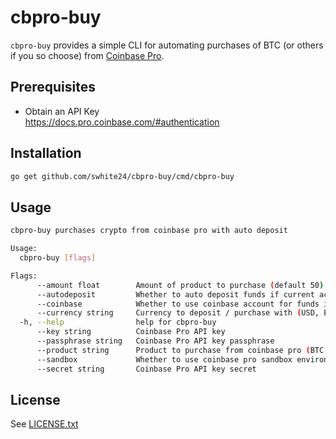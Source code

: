 # cbpro-buy

`cbpro-buy` provides a simple CLI for automating purchases of BTC (or others if you so choose) from [Coinbase Pro](https://pro.coinbase.com).

## Prerequisites

- Obtain an API Key  
  https://docs.pro.coinbase.com/#authentication

## Installation

```sh
go get github.com/swhite24/cbpro-buy/cmd/cbpro-buy
```

## Usage

```sh
cbpro-buy purchases crypto from coinbase pro with auto deposit

Usage:
  cbpro-buy [flags]

Flags:
      --amount float        Amount of product to purchase (default 50)
      --autodeposit         Whether to auto deposit funds if current account is less than amount
      --coinbase            Whether to use coinbase account for funds instead of ACH
      --currency string     Currency to deposit / purchase with (USD, EUR, etc.) (default "USD")
  -h, --help                help for cbpro-buy
      --key string          Coinbase Pro API key
      --passphrase string   Coinbase Pro API key passphrase
      --product string      Product to purchase from coinbase pro (BTC, ETH, etc.) (default "BTC")
      --sandbox             Whether to use coinbase pro sandbox environment (will require different api key
      --secret string       Coinbase Pro API key secret
```

## License

See [LICENSE.txt](LICENSE.txt)
